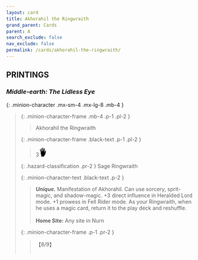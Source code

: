 ```yaml
---
layout: card
title: Akhorahil the Ringwraith
grand_parent: Cards
parent: A
search_exclude: false
nav_exclude: false
permalink: /cards/akhorahil-the-ringwraith/
---
```


## PRINTINGS


### _Middle-earth: The Lidless Eye_

{: .minion-character .mx-sm-4 .mx-lg-8 .mb-4 }
> {: .minion-character-frame .mb-4 .p-1 .pl-2 }
> > <div class="hazard-mp"></div>
> > <div class="card-name">Akhorahil the Ringwraith</div>
>
> {: .minion-character-frame .black-text .p-1 .pl-2 }
> > 3![](/assets/images/di.svg)
>
> {: .hazard-classification .pr-2 }
> Sage Ringwraith
>
> {: .minion-character-text .black-text .p-2 }
> > _**Unique.**_ Manifestation of Akhorahil. Can use sorcery, sprit-magic, and shadow-magic. +3 direct influence in Heralded Lord mode. +1 prowess in Fell Rider mode. As your Ringwraith, when he uses a magic card, return it to the play deck and reshuffle.   <br><br>**Home Site:** Any site in Nurn 
>
> {: .minion-character-frame .p-1 .pr-2 }
> > <div class="card-shield">【8/9】</div>
> > <div class="card-corruption-white">&nbsp;</div>
